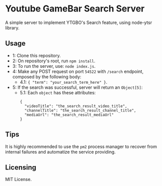 # Youtube GameBar Search Server
A simple server to implement YTGBO's Search feature, using node-ytsr library.

## Usage
* 1: Clone this repository.  
* 2: On repository's root, run `npm install`.  
* 3: To run the server, use: `node index.js`.  
* 4: Make any POST request on port `54522` with `/search` endpoint, composed by the following body:
  * 4.1: `{ "term": "your_search_term_here" }`.  
* 5: If the search was successful, server will return an `Object[5]`:
  * 5.1: Each `object` has these attributes: 
    ```
    {
      "videoTitle": "the_search_result_video_title",
      "channelTitle": "the_search_result_channel_title",
      "mediaUrl": "the_search_result_mediaUrl"
    }
    ```

## Tips
It is highly recommended to use the `pm2` process manager to recover from internal failures and automatize the service providing.

## Licensing
MIT License.
